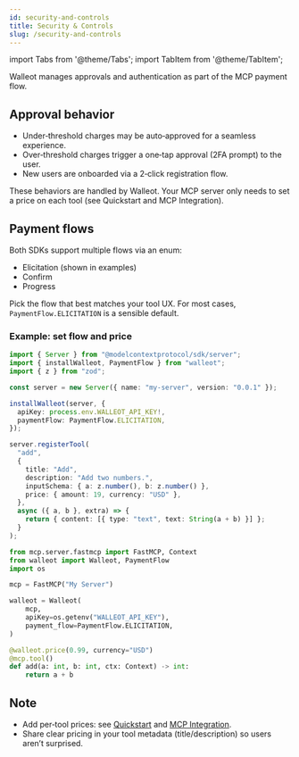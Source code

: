 ```yaml
---
id: security-and-controls
title: Security & Controls
slug: /security-and-controls
---
```


import Tabs from '@theme/Tabs';
import TabItem from '@theme/TabItem';

Walleot manages approvals and authentication as part of the MCP payment flow.

## Approval behavior

- Under‑threshold charges may be auto‑approved for a seamless experience.
- Over‑threshold charges trigger a one‑tap approval (2FA prompt) to the user.
- New users are onboarded via a 2‑click registration flow.

These behaviors are handled by Walleot. Your MCP server only needs to set a price on each tool (see Quickstart and MCP Integration).

## Payment flows

Both SDKs support multiple flows via an enum:

- Elicitation (shown in examples)
- Confirm
- Progress

Pick the flow that best matches your tool UX. For most cases, `PaymentFlow.ELICITATION` is a sensible default.

### Example: set flow and price

<Tabs>
<TabItem value="ts" label="Node.js">

```ts
import { Server } from "@modelcontextprotocol/sdk/server";
import { installWalleot, PaymentFlow } from "walleot";
import { z } from "zod";

const server = new Server({ name: "my-server", version: "0.0.1" });

installWalleot(server, {
  apiKey: process.env.WALLEOT_API_KEY!,
  paymentFlow: PaymentFlow.ELICITATION,
});

server.registerTool(
  "add",
  {
    title: "Add",
    description: "Add two numbers.",
    inputSchema: { a: z.number(), b: z.number() },
    price: { amount: 19, currency: "USD" },
  },
  async ({ a, b }, extra) => {
    return { content: [{ type: "text", text: String(a + b) }] };
  }
);
```

</TabItem>
<TabItem value="py" label="Python">

```python
from mcp.server.fastmcp import FastMCP, Context
from walleot import Walleot, PaymentFlow
import os

mcp = FastMCP("My Server")

walleot = Walleot(
    mcp,
    apiKey=os.getenv("WALLEOT_API_KEY"),
    payment_flow=PaymentFlow.ELICITATION,
)

@walleot.price(0.99, currency="USD")
@mcp.tool()
def add(a: int, b: int, ctx: Context) -> int:
    return a + b
```

</TabItem>
</Tabs>


## Note

- Add per‑tool prices: see [Quickstart](/quickstart) and [MCP Integration](/integrations/mcp).
- Share clear pricing in your tool metadata (title/description) so users aren’t surprised.

